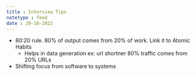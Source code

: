 ```yaml
---
title : Interview Tips
notetype : feed
date : 29-10-2022
---
```


- 80:20 rule. 80% of output comes from 20% of work. Link it to Atomic Habits
	- Helps in data generation ex: url shortner 80% traffic comes from 20% URLs
- Shifting focus from software to systems

